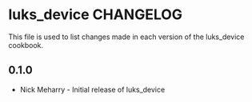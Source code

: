 luks_device CHANGELOG
=====================

This file is used to list changes made in each version of the luks_device cookbook.

0.1.0
-----
- Nick Meharry - Initial release of luks_device

